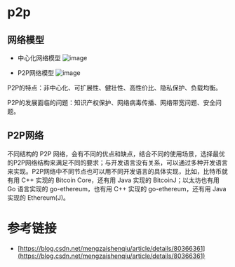 # p2p

## 网络模型

* 中心化网络模型
![image](https://github.com/user-attachments/assets/3b4c679c-09de-4f5c-986c-e950e4808153)

* P2P网络模型
![image](https://github.com/user-attachments/assets/e417ac2e-68d6-4305-9b16-5e6d7a0fcdd0)

P2P的特点：非中心化、可扩展性、健壮性、高性价比、隐私保护、负载均衡。 

P2P的发展面临的问题：知识产权保护、网络病毒传播、网络带宽问题、安全问题。 

## P2P网络

  不同结构的 P2P 网络，会有不同的优点和缺点，结合不同的使用场景，选择最优的P2P网络结构来满足不同的要求；与开发语言没有关系，可以通过多种开发语言来实现。P2P网络中不同节点也可以用不同开发语言的具体实现，比如，比特币就有用 C++ 实现的 Bitcoin Core，还有用 Java 实现的 BitcoinJ；以太坊也有用 Go 语言实现的 go-ethereum，也有用 C++ 实现的 go-ethereum，还有用 Java 实现的 Ethereum(J)。 

# 参考链接

- [https://blog.csdn.net/mengzaishenqiu/article/details/80366361](https://blog.csdn.net/mengzaishenqiu/article/details/80366361)

